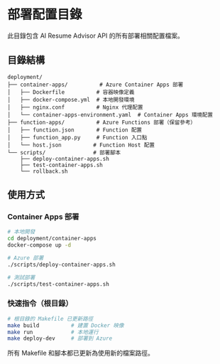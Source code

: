 # 部署配置目錄

此目錄包含 AI Resume Advisor API 的所有部署相關配置檔案。

## 目錄結構

```
deployment/
├── container-apps/          # Azure Container Apps 部署
│   ├── Dockerfile          # 容器映像定義
│   ├── docker-compose.yml  # 本地開發環境
│   ├── nginx.conf          # Nginx 代理配置
│   └── container-apps-environment.yaml  # Container Apps 環境配置
├── function-apps/          # Azure Functions 部署（保留參考）
│   ├── function.json       # Function 配置
│   ├── function_app.py     # Function 入口點
│   └── host.json          # Function Host 配置
└── scripts/               # 部署腳本
    ├── deploy-container-apps.sh
    ├── test-container-apps.sh
    └── rollback.sh
```

## 使用方式

### Container Apps 部署
```bash
# 本地開發
cd deployment/container-apps
docker-compose up -d

# Azure 部署
./scripts/deploy-container-apps.sh

# 測試部署
./scripts/test-container-apps.sh
```

### 快速指令（根目錄）
```bash
# 根目錄的 Makefile 已更新路徑
make build          # 建置 Docker 映像
make run            # 本地運行
make deploy-dev     # 部署到 Azure
```

所有 Makefile 和腳本都已更新為使用新的檔案路徑。